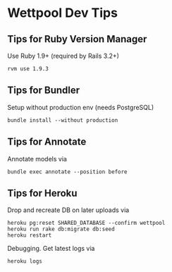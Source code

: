 # Wettpool Dev Tips


## Tips for Ruby Version Manager

Use Ruby 1.9+ (required by Rails 3.2+)

    rvm use 1.9.3

## Tips for Bundler

Setup without production env (needs PostgreSQL)

    bundle install --without production

## Tips for Annotate

Annotate models via

    bundle exec annotate --position before
    
## Tips for Heroku

Drop and recreate DB on later uploads via

    heroku pg:reset SHARED_DATABASE --confirm wettpool
    heroku run rake db:migrate db:seed
    heroku restart

Debugging. Get latest logs via

    heroku logs
    

